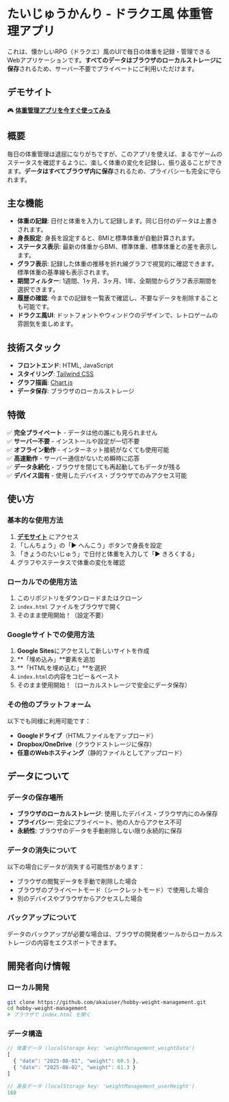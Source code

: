 # たいじゅうかんり - ドラクエ風 体重管理アプリ

これは、懐かしいRPG（ドラクエ）風のUIで毎日の体重を記録・管理できるWebアプリケーションです。**すべてのデータはブラウザのローカルストレージに保存**されるため、サーバー不要でプライベートにご利用いただけます。

## デモサイト

🎮 **[体重管理アプリを今すぐ使ってみる](https://akaiuser.github.io/hobby-weight-management/)**

## 概要

毎日の体重管理は退屈になりがちですが、このアプリを使えば、まるでゲームのステータスを確認するように、楽しく体重の変化を記録し、振り返ることができます。**データはすべてブラウザ内に保存**されるため、プライバシーも完全に守られます。

## 主な機能

-   **体重の記録**: 日付と体重を入力して記録します。同じ日付のデータは上書きされます。
-   **身長設定**: 身長を設定すると、BMIと標準体重が自動計算されます。
-   **ステータス表示**: 最新の体重からBMI、標準体重、標準体重との差を表示します。
-   **グラフ表示**: 記録した体重の推移を折れ線グラフで視覚的に確認できます。標準体重の基準線も表示されます。
-   **期間フィルター**: 1週間、1ヶ月、3ヶ月、1年、全期間からグラフ表示期間を選択できます。
-   **履歴の確認**: 今までの記録を一覧表で確認し、不要なデータを削除することも可能です。
-   **ドラクエ風UI**: ドットフォントやウィンドウのデザインで、レトロゲームの雰囲気を楽しめます。

## 技術スタック

-   **フロントエンド**: HTML, JavaScript
-   **スタイリング**: [Tailwind CSS](https://tailwindcss.com/)
-   **グラフ描画**: [Chart.js](https://www.chartjs.org/)
-   **データ保存**: ブラウザのローカルストレージ

## 特徴

✅ **完全プライベート** - データは他の誰にも見られません  
✅ **サーバー不要** - インストールや設定が一切不要  
✅ **オフライン動作** - インターネット接続がなくても使用可能  
✅ **高速動作** - サーバー通信がないため瞬時に応答  
✅ **データ永続化** - ブラウザを閉じても再起動してもデータが残る  
✅ **デバイス固有** - 使用したデバイス・ブラウザでのみアクセス可能  

## 使い方

### 基本的な使用方法

1. **[デモサイト](https://akaiuser.github.io/hobby-weight-management/)** にアクセス
2. 「しんちょう」の「▶ へんこう」ボタンで身長を設定
3. 「きょうのたいじゅう」で日付と体重を入力して「▶ きろくする」
4. グラフやステータスで体重の変化を確認

### ローカルでの使用方法

1. このリポジトリをダウンロードまたはクローン
2. `index.html` ファイルをブラウザで開く
3. そのまま使用開始！（設定不要）

### Googleサイトでの使用方法

1. **Google Sites**にアクセスして新しいサイトを作成
2. **「埋め込み」**要素を追加
3. **「HTMLを埋め込む」**を選択
4. `index.html`の内容をコピー＆ペースト
5. そのまま使用開始！（ローカルストレージで安全にデータ保存）

### その他のプラットフォーム

以下でも同様に利用可能です：
- **Googleドライブ**（HTMLファイルをアップロード）
- **Dropbox/OneDrive**（クラウドストレージに保存）
- **任意のWebホスティング**（静的ファイルとしてアップロード）

## データについて

### データの保存場所
- **ブラウザのローカルストレージ**: 使用したデバイス・ブラウザ内にのみ保存
- **プライバシー**: 完全にプライベート、他の人からアクセス不可
- **永続性**: ブラウザのデータを手動削除しない限り永続的に保存

### データの消失について
以下の場合にデータが消失する可能性があります：
- ブラウザの閲覧データを手動で削除した場合
- ブラウザのプライベートモード（シークレットモード）で使用した場合
- 別のデバイスやブラウザからアクセスした場合

### バックアップについて
データのバックアップが必要な場合は、ブラウザの開発者ツールからローカルストレージの内容をエクスポートできます。

## 開発者向け情報

### ローカル開発

```bash
git clone https://github.com/akaiuser/hobby-weight-management.git
cd hobby-weight-management
# ブラウザで index.html を開く
```

### データ構造

```javascript
// 体重データ (localStorage key: 'weightManagement_weightData')
[
  { "date": "2025-08-01", "weight": 60.5 },
  { "date": "2025-08-02", "weight": 61.3 }
]

// 身長データ (localStorage key: 'weightManagement_userHeight')
160
```
